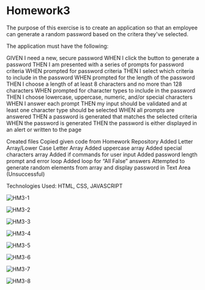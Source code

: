 # Homework3

The purpose of this exercise is to create an application so that an employee can generate a random password based on the critera they've selected. 

The application must have the following:

GIVEN I need a new, secure password
WHEN I click the button to generate a password
THEN I am presented with a series of prompts for password criteria
WHEN prompted for password criteria
THEN I select which criteria to include in the password
WHEN prompted for the length of the password
THEN I choose a length of at least 8 characters and no more than 128 characters
WHEN prompted for character types to include in the password
THEN I choose lowercase, uppercase, numeric, and/or special characters
WHEN I answer each prompt
THEN my input should be validated and at least one character type should be selected
WHEN all prompts are answered
THEN a password is generated that matches the selected criteria
WHEN the password is generated
THEN the password is either displayed in an alert or written to the page

<!-- Steps -->
Created files
Copied given code from Homework Repository
Added Letter Array/Lower Case Letter Array
Added uppercase array
Added special characters array
Added if commands for user input
Added password length prompt and error loop
Added loop for “All False” answers
Attempted to generate random elements from array and display password in Text Area (Unsuccessful)

Technologies Used: HTML, CSS, JAVASCRIPT

<!-- Screenshots -->
![HM3-1](https://user-images.githubusercontent.com/66282427/101432570-18cacc80-38d7-11eb-924a-04c5398baa58.png)

![HM3-2](https://user-images.githubusercontent.com/66282427/101432575-1cf6ea00-38d7-11eb-8641-33559698ed9c.png)

![HM3-3](https://user-images.githubusercontent.com/66282427/101432582-208a7100-38d7-11eb-9a9d-9840c31240ac.png)

![HM3-4](https://user-images.githubusercontent.com/66282427/101432589-23856180-38d7-11eb-82a2-f7fad9c4d778.png)

![HM3-5](https://user-images.githubusercontent.com/66282427/101432602-2718e880-38d7-11eb-9615-87e086e3545b.png)

![HM3-6](https://user-images.githubusercontent.com/66282427/101432611-2aac6f80-38d7-11eb-8c2d-e4b1cc19e84c.png)

![HM3-7](https://user-images.githubusercontent.com/66282427/101432619-2e3ff680-38d7-11eb-8629-f19287eba06f.png)

![HM3-8](https://user-images.githubusercontent.com/66282427/101432630-339d4100-38d7-11eb-9535-e232023402aa.png)
